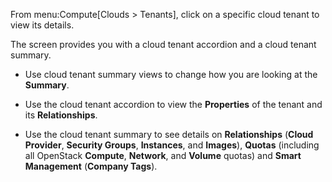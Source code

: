 From menu:Compute\[Clouds \> Tenants\], click on a specific cloud tenant
to view its details.

The screen provides you with a cloud tenant accordion and a cloud tenant
summary.

  - Use cloud tenant summary views to change how you are looking at the
    **Summary**.

  - Use the cloud tenant accordion to view the **Properties** of the
    tenant and its **Relationships**.

  - Use the cloud tenant summary to see details on **Relationships**
    (**Cloud Provider**, **Security Groups**, **Instances**, and
    **Images**), **Quotas** (including all OpenStack **Compute**,
    **Network**, and **Volume** quotas) and **Smart Management**
    (**Company Tags**).
